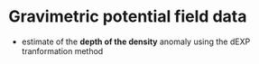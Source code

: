 Gravimetric potential field data
================================


* estimate of the **depth of the density** anomaly using the dEXP tranformation method 
